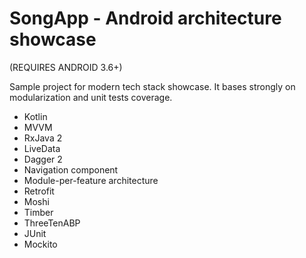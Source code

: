 # SongApp - Android architecture showcase 
(REQUIRES ANDROID 3.6+)

Sample project for modern tech stack showcase. It bases strongly on modularization and unit tests coverage.
- Kotlin
- MVVM
- RxJava 2
- LiveData
- Dagger 2
- Navigation component
- Module-per-feature architecture
- Retrofit
- Moshi
- Timber
- ThreeTenABP
- JUnit
- Mockito

